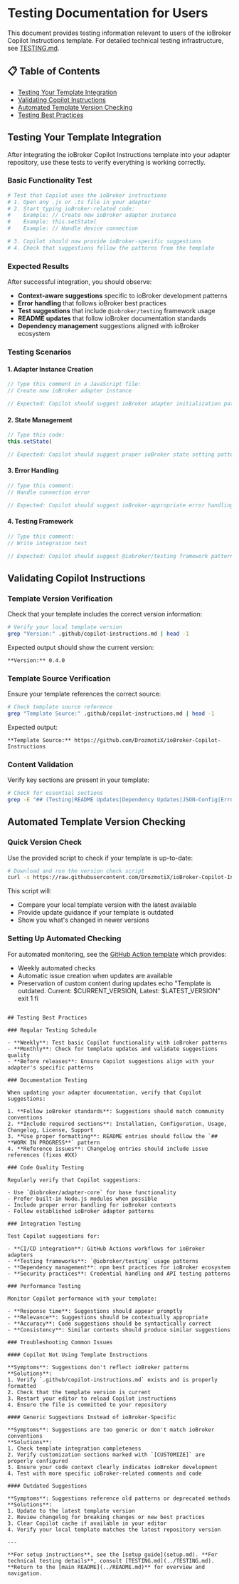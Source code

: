 # Testing Documentation for Users

This document provides testing information relevant to users of the ioBroker Copilot Instructions template. For detailed technical testing infrastructure, see [TESTING.md](../TESTING.md).

## 📋 Table of Contents

- [Testing Your Template Integration](#testing-your-template-integration)
- [Validating Copilot Instructions](#validating-copilot-instructions)
- [Automated Template Version Checking](#automated-template-version-checking)
- [Testing Best Practices](#testing-best-practices)

## Testing Your Template Integration

After integrating the ioBroker Copilot Instructions template into your adapter repository, use these tests to verify everything is working correctly.

### Basic Functionality Test

```bash
# Test that Copilot uses the ioBroker instructions
# 1. Open any .js or .ts file in your adapter
# 2. Start typing ioBroker-related code:
#    Example: // Create new ioBroker adapter instance
#    Example: this.setState(
#    Example: // Handle device connection

# 3. Copilot should now provide ioBroker-specific suggestions
# 4. Check that suggestions follow the patterns from the template
```

### Expected Results

After successful integration, you should observe:

- **Context-aware suggestions** specific to ioBroker development patterns
- **Error handling** that follows ioBroker best practices
- **Test suggestions** that include `@iobroker/testing` framework usage
- **README updates** that follow ioBroker documentation standards
- **Dependency management** suggestions aligned with ioBroker ecosystem

### Testing Scenarios

#### 1. Adapter Instance Creation
```javascript
// Type this comment in a JavaScript file:
// Create new ioBroker adapter instance

// Expected: Copilot should suggest ioBroker adapter initialization patterns
```

#### 2. State Management
```javascript
// Type this code:
this.setState(

// Expected: Copilot should suggest proper ioBroker state setting patterns
```

#### 3. Error Handling
```javascript
// Type this comment:
// Handle connection error

// Expected: Copilot should suggest ioBroker-appropriate error handling
```

#### 4. Testing Framework
```javascript
// Type this comment:
// Write integration test

// Expected: Copilot should suggest @iobroker/testing framework patterns
```

## Validating Copilot Instructions

### Template Version Verification

Check that your template includes the correct version information:

```bash
# Verify your local template version
grep "Version:" .github/copilot-instructions.md | head -1
```

Expected output should show the current version:
```
**Version:** 0.4.0
```

### Template Source Verification

Ensure your template references the correct source:

```bash
# Check template source reference
grep "Template Source:" .github/copilot-instructions.md | head -1
```

Expected output:
```
**Template Source:** https://github.com/DrozmotiX/ioBroker-Copilot-Instructions
```

### Content Validation

Verify key sections are present in your template:

```bash
# Check for essential sections
grep -E "## (Testing|README Updates|Dependency Updates|JSON-Config|Error Handling)" .github/copilot-instructions.md
```

## Automated Template Version Checking

### Quick Version Check

Use the provided script to check if your template is up-to-date:

```bash
# Download and run the version check script
curl -s https://raw.githubusercontent.com/DrozmotiX/ioBroker-Copilot-Instructions/main/scripts/check-template-version.sh | bash
```

This script will:
- Compare your local template version with the latest available
- Provide update guidance if your template is outdated
- Show you what's changed in newer versions

### Setting Up Automated Checking

For automated monitoring, see the [GitHub Action template](../snippets/github-action-version-check.yml) which provides:
- Weekly automated checks
- Automatic issue creation when updates are available
- Preservation of custom content during updates
            echo "Template is outdated. Current: $CURRENT_VERSION, Latest: $LATEST_VERSION"
            exit 1
          fi
```

## Testing Best Practices

### Regular Testing Schedule

- **Weekly**: Test basic Copilot functionality with ioBroker patterns
- **Monthly**: Check for template updates and validate suggestions quality
- **Before releases**: Ensure Copilot suggestions align with your adapter's specific patterns

### Documentation Testing

When updating your adapter documentation, verify that Copilot suggestions:

1. **Follow ioBroker standards**: Suggestions should match community conventions
2. **Include required sections**: Installation, Configuration, Usage, Changelog, License, Support
3. **Use proper formatting**: README entries should follow the `## **WORK IN PROGRESS**` pattern
4. **Reference issues**: Changelog entries should include issue references (fixes #XX)

### Code Quality Testing

Regularly verify that Copilot suggestions:

- Use `@iobroker/adapter-core` for base functionality
- Prefer built-in Node.js modules when possible
- Include proper error handling for ioBroker contexts
- Follow established ioBroker adapter patterns

### Integration Testing

Test Copilot suggestions for:

- **CI/CD integration**: GitHub Actions workflows for ioBroker adapters
- **Testing frameworks**: `@iobroker/testing` usage patterns
- **Dependency management**: npm best practices for ioBroker ecosystem
- **Security practices**: Credential handling and API testing patterns

### Performance Testing

Monitor Copilot performance with your template:

- **Response time**: Suggestions should appear promptly
- **Relevance**: Suggestions should be contextually appropriate
- **Accuracy**: Code suggestions should be syntactically correct
- **Consistency**: Similar contexts should produce similar suggestions

### Troubleshooting Common Issues

#### Copilot Not Using Template Instructions

**Symptoms**: Suggestions don't reflect ioBroker patterns
**Solutions**:
1. Verify `.github/copilot-instructions.md` exists and is properly formatted
2. Check that the template version is current
3. Restart your editor to reload Copilot instructions
4. Ensure the file is committed to your repository

#### Generic Suggestions Instead of ioBroker-Specific

**Symptoms**: Suggestions are too generic or don't match ioBroker conventions
**Solutions**:
1. Check template integration completeness
2. Verify customization sections marked with `[CUSTOMIZE]` are properly configured
3. Ensure your code context clearly indicates ioBroker development
4. Test with more specific ioBroker-related comments and code

#### Outdated Suggestions

**Symptoms**: Suggestions reference old patterns or deprecated methods
**Solutions**:
1. Update to the latest template version
2. Review changelog for breaking changes or new best practices
3. Clear Copilot cache if available in your editor
4. Verify your local template matches the latest repository version

---

**For setup instructions**, see the [setup guide](setup.md). **For technical testing details**, consult [TESTING.md](../TESTING.md). **Return to the [main README](../README.md)** for overview and navigation.